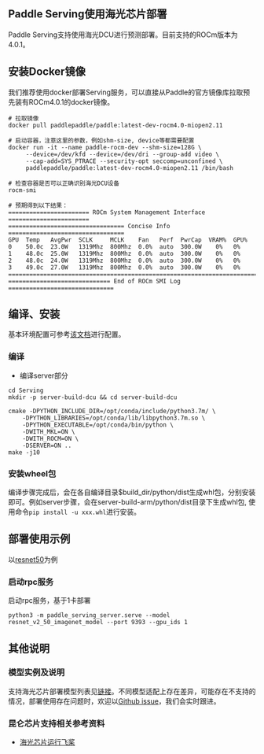 ## Paddle Serving使用海光芯片部署

Paddle Serving支持使用海光DCU进行预测部署。目前支持的ROCm版本为4.0.1。

## 安装Docker镜像
我们推荐使用docker部署Serving服务，可以直接从Paddle的官方镜像库拉取预先装有ROCm4.0.1的docker镜像。
```
# 拉取镜像
docker pull paddlepaddle/paddle:latest-dev-rocm4.0-miopen2.11

# 启动容器，注意这里的参数，例如shm-size, device等都需要配置
docker run -it --name paddle-rocm-dev --shm-size=128G \
     --device=/dev/kfd --device=/dev/dri --group-add video \
     --cap-add=SYS_PTRACE --security-opt seccomp=unconfined \
     paddlepaddle/paddle:latest-dev-rocm4.0-miopen2.11 /bin/bash

# 检查容器是否可以正确识别海光DCU设备
rocm-smi

# 预期得到以下结果：
======================= ROCm System Management Interface =======================
================================= Concise Info =================================
GPU  Temp   AvgPwr  SCLK     MCLK    Fan   Perf  PwrCap  VRAM%  GPU%  
0    50.0c  23.0W   1319Mhz  800Mhz  0.0%  auto  300.0W    0%   0%  
1    48.0c  25.0W   1319Mhz  800Mhz  0.0%  auto  300.0W    0%   0%  
2    48.0c  24.0W   1319Mhz  800Mhz  0.0%  auto  300.0W    0%   0%  
3    49.0c  27.0W   1319Mhz  800Mhz  0.0%  auto  300.0W    0%   0%  
================================================================================
============================= End of ROCm SMI Log ==============================
```

## 编译、安装
基本环境配置可参考[该文档](Compile_CN.md)进行配置。
### 编译
* 编译server部分
```
cd Serving
mkdir -p server-build-dcu && cd server-build-dcu

cmake -DPYTHON_INCLUDE_DIR=/opt/conda/include/python3.7m/ \
    -DPYTHON_LIBRARIES=/opt/conda/lib/libpython3.7m.so \
    -DPYTHON_EXECUTABLE=/opt/conda/bin/python \
    -DWITH_MKL=ON \
    -DWITH_ROCM=ON \
    -DSERVER=ON ..
make -j10
```

### 安装wheel包
编译步骤完成后，会在各自编译目录$build_dir/python/dist生成whl包，分别安装即可。例如server步骤，会在server-build-arm/python/dist目录下生成whl包, 使用命令```pip install -u xxx.whl```进行安装。


## 部署使用示例
以[resnet50](../examples/C++/PaddleClas/resnet_v2_50/README_CN.md)为例

### 启动rpc服务

启动rpc服务，基于1卡部署
```
python3 -m paddle_serving_server.serve --model resnet_v2_50_imagenet_model --port 9393 --gpu_ids 1
```

## 其他说明

### 模型实例及说明
支持海光芯片部署模型列表见[链接](https://www.paddlepaddle.org.cn/documentation/docs/zh/guides/09_hardware_support/rocm_docs/paddle_rocm_cn.html)。不同模型适配上存在差异，可能存在不支持的情况，部署使用存在问题时，欢迎以[Github issue](https://github.com/PaddlePaddle/Serving/issues)，我们会实时跟进。

### 昆仑芯片支持相关参考资料
* [海光芯片运行飞桨](https://www.paddlepaddle.org.cn/documentation/docs/zh/guides/09_hardware_support/rocm_docs/paddle_install_cn.html)